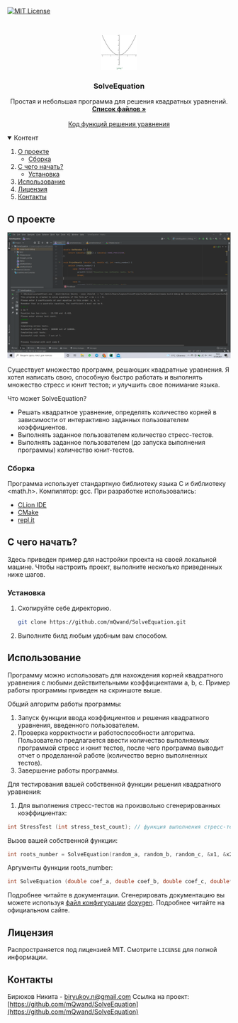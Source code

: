 [![MIT License][license-shield]][license-url]



<br />
<p align="center">
  <a href="https://github.com/mQwand/SolveEquation/">
    <img src="images/logo.gif" alt="Logo" width="80" height="80">
  </a>

  <h3 align="center">SolveEquation</h3>

  <p align="center">
    Простая и небольшая программа для решения квадратных уравнений.
    <br />
    <a href="https://github.com/mQwand/SolveEquation"><strong>Список файлов »</strong></a>
    <br />
    <br />
    <a href="https://github.com/mQwand/SolveEquation/blob/main/solvefunctions.c">Код функций решения уравнения </a>
  </p>
</p>



<details open="open">
  <summary>Контент </summary>
  <ol>
    <li>
      <a href="#о_проекте">О проекте</a>
      <ul>
        <li><a href="#сборка">Сборка</a></li>
      </ul>
    </li>
    <li>
      <a href="#с_чего_начать?">С чего начать?</a>
      <ul>
        <li><a href="#установка">Установка</a></li>
      </ul>
    </li>
    <li><a href="#использование">Использование</a></li>
    <li><a href="#лиценция">Лицензия</a></li>
    <li><a href="#контакты">Контакты</a></li>
  </ol>
</details>



## О проекте

[![Product Name Screen Shot][product-screenshot]](https://example.com)

Существует множество программ, решающих квадратные уравнения. Я хотел написать свою, способную быстро работать и выполнять множество стресс и юнит тестов; и улучшить свое понимание языка.

Что может SolveEquation?
* Решать квадратное уравнение, определять количество корней в зависимости от интерактивно заданных пользователем коэффициентов.
* Выполнять заданное пользователем количество стресс-тестов.
* Выполнять заданное пользователем (до запуска выполнения программы) количество юнит-тестов.

### Сборка

Программа использует стандартную библиотеку языка C и библиотеку <math.h>. Компилятор: gcc. При разработке использовались:
* [CLion IDE](https://www.jetbrains.com/ru-ru/clion/)
* [CMake](https://cmake.org/)
* [repl.it](https://repl.it)



## С чего начать?

Здесь приведен пример для настройки проекта на своей локальной машине.
Чтобы настроить проект, выполните несколько приведенных ниже шагов.

### Установка

1. Скопируйте себе директорию.
   ```sh
   git clone https://github.com/mQwand/SolveEquation.git
   ```
2. Выполните билд любым удобным вам способом.



## Использование

Программу можно использовать для нахождения корней квадратного уравнения с любыми действительными коэффициентами a, b, c. 
Пример работы программы приведен на скриншоте выше.

Общий алгоритм работы программы:
1) Запуск функции ввода коэффициентов и решения квадратного уравнения, введенного пользователем.
2) Проверка корректности и работоспособности алгоритма. Пользователю предлагается ввести количество выполняемых программой стресс и юнит тестов, после чего программа выводит отчет о проделанной работе (количество верно выполненных тестов).
3) Завершение работы программы.

Для тестирования вашей собственной функции решения квадратного уравнения:
1) Для выполнения стресс-тестов на произвольно сгенерированных коэффициентах:
  ``` c
  int StressTest (int stress_test_count); // функция выполнения стресс-тестов.
  ```
  Вызов вашей собственной функции:
  ``` c
  int roots_number = SolveEquation(random_a, random_b, random_c, &x1, &x2); // замените вызов функции SolveEquation на свою функцию решения уравнения.
  ```
  Аргументы функции roots_number:
  ``` c
  int SolveEquation (double coef_a, double coef_b, double coef_c, double* x1, double* x2);
  ```
  
Подробнее читайте в документации. Сгенерировать документацию вы можете используя [файл конфигурации](https://github.com/mQwand/SolveEquation/blob/main/Doxygen_config) [doxygen](doxygen.nl). Подробнее читайте на официальном сайте.

## Лицензия

Распространяется под лицензией MIT. Смотрите `LICENSE` для полной информации.


## Контакты

Бирюков Никита - biryukov.n@gmail.com
Ссылка на проект: [https://github.com/mQwand/SolveEquation](https://github.com/mQwand/SolveEquation)



[license-url]: https://github.com/othneildrew/https://github.com/mQwand/SolveEquation/blob/main/LICENSE.txt
[license-shield]: https://img.shields.io/github/license/othneildrew/Best-README-Template.svg?style=for-the-badge

[product-screenshot]: images/2021-09-07.png
